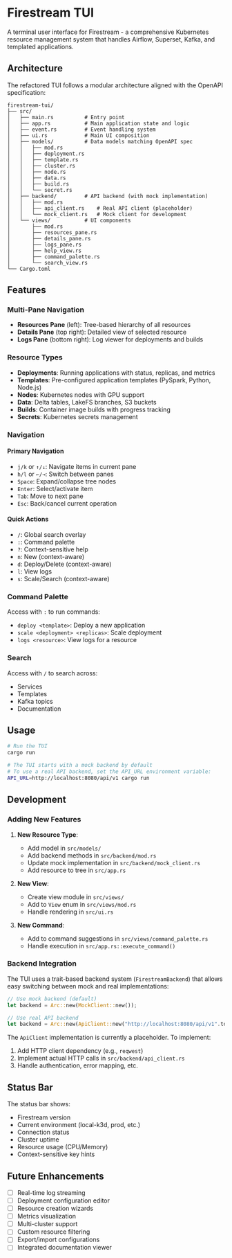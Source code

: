 # Firestream TUI

A terminal user interface for Firestream - a comprehensive Kubernetes resource management system that handles Airflow, Superset, Kafka, and templated applications.

## Architecture

The refactored TUI follows a modular architecture aligned with the OpenAPI specification:

```
firestream-tui/
├── src/
│   ├── main.rs          # Entry point
│   ├── app.rs           # Main application state and logic
│   ├── event.rs         # Event handling system
│   ├── ui.rs            # Main UI composition
│   ├── models/          # Data models matching OpenAPI spec
│   │   ├── mod.rs
│   │   ├── deployment.rs
│   │   ├── template.rs
│   │   ├── cluster.rs
│   │   ├── node.rs
│   │   ├── data.rs
│   │   ├── build.rs
│   │   └── secret.rs
│   ├── backend/         # API backend (with mock implementation)
│   │   ├── mod.rs
│   │   ├── api_client.rs    # Real API client (placeholder)
│   │   └── mock_client.rs   # Mock client for development
│   └── views/           # UI components
│       ├── mod.rs
│       ├── resources_pane.rs
│       ├── details_pane.rs
│       ├── logs_pane.rs
│       ├── help_view.rs
│       ├── command_palette.rs
│       └── search_view.rs
└── Cargo.toml
```

## Features

### Multi-Pane Navigation
- **Resources Pane** (left): Tree-based hierarchy of all resources
- **Details Pane** (top right): Detailed view of selected resource
- **Logs Pane** (bottom right): Log viewer for deployments and builds

### Resource Types
- **Deployments**: Running applications with status, replicas, and metrics
- **Templates**: Pre-configured application templates (PySpark, Python, Node.js)
- **Nodes**: Kubernetes nodes with GPU support
- **Data**: Delta tables, LakeFS branches, S3 buckets
- **Builds**: Container image builds with progress tracking
- **Secrets**: Kubernetes secrets management

### Navigation

#### Primary Navigation
- `j/k` or `↑/↓`: Navigate items in current pane
- `h/l` or `←/→`: Switch between panes
- `Space`: Expand/collapse tree nodes
- `Enter`: Select/activate item
- `Tab`: Move to next pane
- `Esc`: Back/cancel current operation

#### Quick Actions
- `/`: Global search overlay
- `:`: Command palette
- `?`: Context-sensitive help
- `n`: New (context-aware)
- `d`: Deploy/Delete (context-aware)
- `l`: View logs
- `s`: Scale/Search (context-aware)

### Command Palette
Access with `:` to run commands:
- `deploy <template>`: Deploy a new application
- `scale <deployment> <replicas>`: Scale deployment
- `logs <resource>`: View logs for a resource

### Search
Access with `/` to search across:
- Services
- Templates
- Kafka topics
- Documentation

## Usage

```bash
# Run the TUI
cargo run

# The TUI starts with a mock backend by default
# To use a real API backend, set the API_URL environment variable:
API_URL=http://localhost:8080/api/v1 cargo run
```

## Development

### Adding New Features

1. **New Resource Type**:
   - Add model in `src/models/`
   - Add backend methods in `src/backend/mod.rs`
   - Update mock implementation in `src/backend/mock_client.rs`
   - Add resource to tree in `src/app.rs`

2. **New View**:
   - Create view module in `src/views/`
   - Add to `View` enum in `src/views/mod.rs`
   - Handle rendering in `src/ui.rs`

3. **New Command**:
   - Add to command suggestions in `src/views/command_palette.rs`
   - Handle execution in `src/app.rs::execute_command()`

### Backend Integration

The TUI uses a trait-based backend system (`FirestreamBackend`) that allows easy switching between mock and real implementations:

```rust
// Use mock backend (default)
let backend = Arc::new(MockClient::new());

// Use real API backend
let backend = Arc::new(ApiClient::new("http://localhost:8080/api/v1".to_string()));
```

The `ApiClient` implementation is currently a placeholder. To implement:
1. Add HTTP client dependency (e.g., `reqwest`)
2. Implement actual HTTP calls in `src/backend/api_client.rs`
3. Handle authentication, error mapping, etc.

## Status Bar

The status bar shows:
- Firestream version
- Current environment (local-k3d, prod, etc.)
- Connection status
- Cluster uptime
- Resource usage (CPU/Memory)
- Context-sensitive key hints

## Future Enhancements

- [ ] Real-time log streaming
- [ ] Deployment configuration editor
- [ ] Resource creation wizards
- [ ] Metrics visualization
- [ ] Multi-cluster support
- [ ] Custom resource filtering
- [ ] Export/import configurations
- [ ] Integrated documentation viewer
